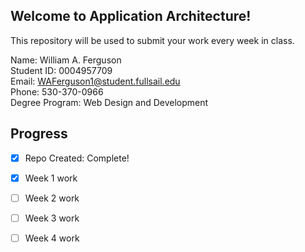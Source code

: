 ## Welcome to Application Architecture!
This repository will be used to submit your work every week in class.

Name:  William A. Ferguson <br>
Student ID: 0004957709 <br>
Email:  WAFerguson1@student.fullsail.edu <br>
Phone:  530-370-0966 <br>
Degree Program: Web Design and Development <br>

## Progress
- [X] Repo Created: Complete!
- [X] Week 1 work
- [ ] Week 2 work
- [ ] Week 3 work
- [ ] Week 4 work

